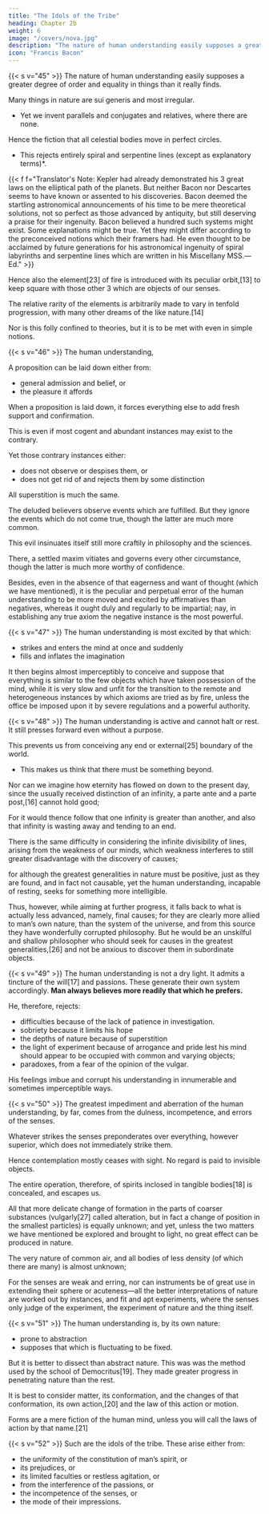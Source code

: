 ```yaml
---
title: "The Idols of the Tribe"
heading: Chapter 2b
weight: 6
image: "/covers/nova.jpg"
description: "The nature of human understanding easily supposes a greater degree of order and equality in things than it really finds"
icon: "Francis Bacon"
---
```



<!-- ## The Idols of the Tribe -->

{{< s v="45" >}} The nature of human understanding easily supposes a greater degree of order and equality in things than it really finds. 

Many things in nature are sui generis and most irregular.
- Yet we invent parallels and conjugates and relatives, where there are none. 

Hence the fiction that all celestial bodies move in perfect circles. 
- This rejects entirely spiral and serpentine lines (except as explanatory terms)*.


{{< f f="Translator's Note: Kepler had already demonstrated his 3 great laws on the elliptical path of the planets. But neither Bacon nor Descartes seems to have known or assented to his discoveries. Bacon deemed the startling astronomical announcements of his time to be mere theoretical solutions, not so perfect as those advanced by antiquity, but still deserving a praise for their ingenuity. Bacon believed a hundred such systems might exist. Some explanations might be true. Yet they might differ according to the preconceived notions which their framers had. He even thought to be acclaimed by future generations for his astronomical ingenuity of spiral labyrinths and serpentine lines which are written in his Miscellany MSS.—Ed." >}}



<!-- , and, as Ptolemy had labored by means of epicycles and eccentrics, and Kepler with ellipses, to explain the laws of planetary motion, Bacon thought the mystery would unfold itself quite as philosophically through  -->

Hence also the element[23] of fire is introduced with its peculiar orbit,[13] to keep square with those other 3 which are objects of our senses. 

The relative rarity of the elements is arbitrarily made to vary in tenfold progression, with many other dreams of the like nature.[14] 

Nor is this folly confined to theories, but it is to be met with even in simple notions.


{{< s v="46" >}} The human understanding, 


A proposition can be laid down either from:
- general admission and belief, or
- the pleasure it affords

When a proposition is laid down, it forces everything else to add fresh support and confirmation.

This is even if most cogent and abundant instances may exist to the contrary.

Yet those contrary instances either:
- does not observe or despises them, or
- does not get rid of and rejects them by some distinction

<!-- , with violent and injurious prejudice, rather than sacrifice the authority of its first conclusions.  -->

<!-- It was well answered by him[15] who was[24] shown in a temple the votive tablets suspended by such as had escaped the peril of shipwreck, and was pressed as to whether he would then recognize the power of the gods, by an inquiry, But where are the portraits of those who have perished in spite of their vows? -->

All superstition is much the same.

<!-- whether it be that of astrology, dreams, omens, retributive judgment, or the like.  -->

The deluded believers observe events which are fulfilled. But they ignore the events which do not come true, though the latter are much more common.

This evil insinuates itself still more craftily in philosophy and the sciences. 

There, a settled maxim vitiates and governs every other circumstance, though the latter is much more worthy of confidence. 

Besides, even in the absence of that eagerness and want of thought (which we have mentioned), it is the peculiar and perpetual error of the human understanding to be more moved and excited by affirmatives than negatives, whereas it ought duly and regularly to be impartial; nay, in establishing any true axiom the negative instance is the most powerful.


{{< s v="47" >}} The human understanding is most excited by that which:
- strikes and enters the mind at once and suddenly
- fills and inflates the imagination 

It then begins almost imperceptibly to conceive and suppose that everything is similar to the few objects which have taken possession of the mind, while it is very slow and unfit for the transition to the remote and heterogeneous instances by which axioms are tried as by fire, unless the office be imposed upon it by severe regulations and a powerful authority.


{{< s v="48" >}} The human understanding is active and cannot halt or rest. It still presses forward even without a purpose. 

This prevents us from conceiving any end or external[25] boundary of the world.
- This makes us <!--  It seems necessarily to occur to us --> think that there must be something beyond. 

Nor can we imagine how eternity has flowed on down to the present day, since the usually received distinction of an infinity, a parte ante and a parte post,[16] cannot hold good; 

For it would thence follow that one infinity is greater than another, and also that infinity is wasting away and tending to an end.

There is the same difficulty in considering the infinite divisibility of lines, arising from the weakness of our minds, which weakness interferes to still greater disadvantage with the discovery of causes; 

for although the greatest generalities in nature must be positive, just as they are found, and in fact not causable, yet the human understanding, incapable of resting, seeks for something more intelligible. 

Thus, however, while aiming at further progress, it falls back to what is actually less advanced, namely, final causes; for they are clearly more allied to man’s own nature, than the system of the universe, and from this source they have wonderfully corrupted philosophy. But he would be an unskilful and shallow philosopher who should seek for causes in the greatest generalities,[26] and not be anxious to discover them in subordinate objects.


{{< s v="49" >}} The human understanding is not a dry light. It admits a tincture of the will[17] and passions. These generate their own system accordingly. **Man always believes more readily that which he prefers.**

He, therefore, rejects:
- difficulties because of the lack of patience in investigation.
- sobriety because it limits his hope
- the depths of nature because of superstition
- the light of experiment because of arrogance and pride lest his mind should appear to be occupied with common and varying objects; 
- paradoxes, from a fear of the opinion of the vulgar.

His feelings imbue and corrupt his understanding in innumerable and sometimes imperceptible ways.


{{< s v="50" >}} The greatest impediment and aberration of the human understanding, by far, comes from the dulness, incompetence, and errors of the senses.

Whatever strikes the senses preponderates over everything, however superior, which does not immediately strike them. 

Hence contemplation mostly ceases with sight. No regard is paid to invisible objects.

The entire operation, therefore, of spirits inclosed in tangible bodies[18] is concealed, and escapes us.

All that more delicate change of formation in the parts of coarser substances (vulgarly[27] called alteration, but in fact a change of position in the smallest particles) is equally unknown; and yet, unless the two matters we have mentioned be explored and brought to light, no great effect can be produced in nature. 

The very nature of common air, and all bodies of less density (of which there are many) is almost unknown; 

For the senses are weak and erring, nor can instruments be of great use in extending their sphere or acuteness—all the better interpretations of nature are worked out by instances, and fit and apt experiments, where the senses only judge of the experiment, the experiment of nature and the thing itself.


{{< s v="51" >}} The human understanding is, by its own nature:
- prone to abstraction
- supposes that which is fluctuating to be fixed. 

But it is better to dissect than abstract nature. This was was the method used by the school of Democritus[19]. They made greater progress in penetrating nature than the rest. 

It is best to consider matter, its conformation, and the changes of that conformation, its own action,[20] and the law of this action or motion. 

Forms are a mere fiction of the human mind, unless you will call the laws of action by that name.[21]


{{< s v="52" >}} Such are the idols of the tribe. These arise either from:
- the uniformity of the constitution of man’s spirit, or
- its prejudices, or
- its limited faculties or restless agitation, or
- from the interference of the passions, or
- the incompetence of the senses, or
- the mode of their impressions.
